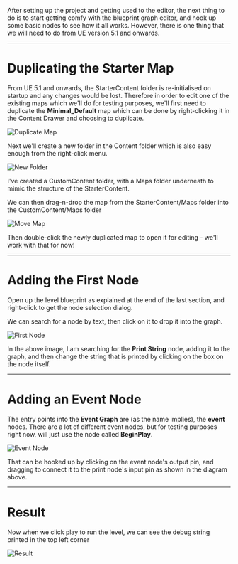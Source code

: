 After setting up the project and getting used to the editor, the next thing to do is to start getting comfy with the blueprint graph editor, and hook up some basic nodes to see how it all works. However, there is one thing that we will need to do from UE version 5.1 and onwards.

---
# Duplicating the Starter Map #

From UE 5.1 and onwards, the StarterContent folder is re-initialised on startup and any changes would be lost. Therefore in order to edit one of the existing maps which we'll do for testing purposes, we'll first need to duplicate the **Minimal_Default** map which can be done by right-clicking it in the Content Drawer and choosing to duplicate.

![Duplicate Map](Duplicate%20Map.png)

Next we'll create a new folder in the Content folder which is also easy enough from the right-click menu.

![New Folder](New%20Folder.png)

I've created a CustomContent folder, with a Maps folder underneath to mimic the structure of the StarterContent.

We can then drag-n-drop the map from the StarterContent/Maps folder into the CustomContent/Maps folder

![Move Map](Move%20Map.png)

Then double-click the newly duplicated map to open it for editing - we'll work with that for now!

---
# Adding the First Node #

Open up the level blueprint as explained at the end of the last section, and right-click to get the node selection dialog.

We can search for a node by text, then click on it to drop it into the graph.

![First Node](First%20Node.png)

In the above image, I am searching for the **Print String** node, adding it to the graph, and then change the string that is printed by clicking on the box on the node itself.

---
# Adding an Event Node #

The entry points into the **Event Graph** are (as the name implies), the **event** nodes. There are a lot of different event nodes, but for testing purposes right now, will just use the node called **BeginPlay**.

![Event Node](Event%20Node.png)

That can be hooked up by clicking on the event node's output pin, and dragging to connect it to the print node's input pin as shown in the diagram above.

---
# Result #

Now when we click play to run the level, we can see the debug string printed in the top left corner

![Result](Result.png)